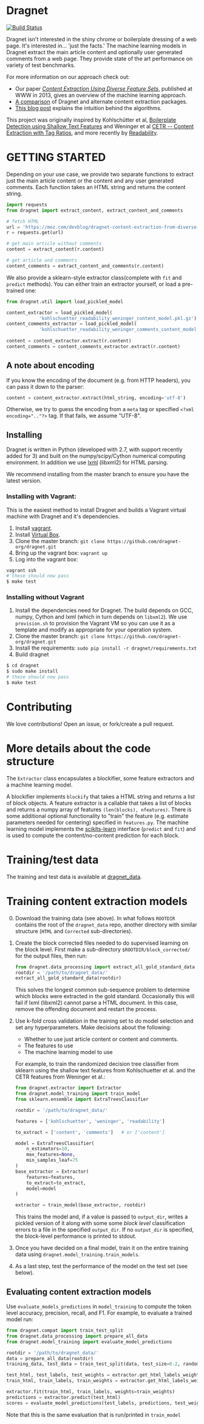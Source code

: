 
Dragnet
=======

[![Build Status](https://travis-ci.com/dragnet-org/dragnet.svg?branch=master)](https://travis-ci.com/dragnet-org/dragnet)

Dragnet isn't interested in the shiny chrome or boilerplate dressing
of a web page. It's interested in... 'just the facts.'  The machine
learning models in Dragnet extract the main article content and
optionally user generated comments from a web page.  They provide
state of the art performance on variety of test benchmarks.

For more information on our approach check out:

* Our paper [_Content Extraction Using Diverse Feature Sets_](dragnet_www2013.pdf?raw=true), published
at WWW in 2013, gives an overview of the machine learning approach.
* [A comparison](https://moz.com/devblog/benchmarking-python-content-extraction-algorithms-dragnet-readability-goose-and-eatiht/) of Dragnet and alternate content extraction packages.
* [This blog post](https://moz.com/devblog/dragnet-content-extraction-from-diverse-feature-sets/) explains the intuition behind the algorithms.

This project was originally inspired by
Kohlschütter et al, [Boilerplate Detection using Shallow Text Features](http://www.l3s.de/~kohlschuetter/publications/wsdm187-kohlschuetter.pdf) and
Weninger et al [CETR -- Content Extraction with Tag Ratios](https://www3.nd.edu/~tweninge/cetr/#main-content-area), and more recently by [Readability](https://github.com/buriy/python-readability).

# GETTING STARTED

Depending on your use case, we provide two separate functions to extract
just the main article content or the content and any user generated
comments.  Each function takes an HTML string and returns the content string.

```python
import requests
from dragnet import extract_content, extract_content_and_comments

# fetch HTML
url = 'https://moz.com/devblog/dragnet-content-extraction-from-diverse-feature-sets/'
r = requests.get(url)

# get main article without comments
content = extract_content(r.content)

# get article and comments
content_comments = extract_content_and_comments(r.content)
```

We also provide a sklearn-style extractor class(complete with `fit` and 
`predict` methods). You can either train an extractor yourself, or load a
pre-trained one:
```python
from dragnet.util import load_pickled_model

content_extractor = load_pickled_model(
            'kohlschuetter_readability_weninger_content_model.pkl.gz')
content_comments_extractor = load_pickled_model(
            'kohlschuetter_readability_weninger_comments_content_model.pkl.gz')
            
content = content_extractor.extract(r.content)
content_comments = content_comments_extractor.extract(r.content)
```

## A note about encoding

If you know the encoding of the document (e.g. from HTTP headers),
you can pass it down to the parser:

```python
content = content_extractor.extract(html_string, encoding='utf-8')
```

Otherwise, we try to guess the encoding from a `meta` tag or specified
`<?xml encoding=".."?>` tag.  If that fails, we assume "UTF-8".

## Installing

Dragnet is written in Python (developed with 2.7, with support recently 
added for 3) and built on the numpy/scipy/Cython numerical computing
environment.
In addition we use [lxml](http://lxml.de/) (libxml2)
for HTML parsing.

We recommend installing from the master branch to ensure you have the latest
version.

### Installing with Vagrant:

This is the easiest method to install Dragnet and builds a Vagrant
virtual machine with Dragnet and it's dependencies.

1. Install [vagrant](https://www.vagrantup.com/downloads.html).
2. Install [Virtual Box](https://www.virtualbox.org/wiki/Downloads).
3. Clone the master branch: `git clone https://github.com/dragnet-org/dragnet.git`
4. Bring up the vagrant box: `vagrant up`
5. Log into the vagrant box:

```bash
vagrant ssh
# these should now pass
$ make test
```

### Installing without Vagrant

1.  Install the dependencies need for Dragnet. The build depends on GCC, numpy,
Cython and lxml (which in turn depends on `libxml2`). We use `provision.sh`
to provision the Vagrant VM so you can use it as a template and modify
as appropriate for your operation system.
2.  Clone the master branch: `git clone https://github.com/dragnet-org/dragnet.git`
3.  Install the requirements: `sudo pip install -r dragnet/requirements.txt`
4.  Build dragnet

```bash
$ cd dragnet
$ sudo make install
# these should now pass
$ make test
```

# Contributing

We love contributions! Open an issue, or fork/create a pull
request.

# More details about the code structure

The `Extractor` class encapsulates a blockifier, some feature extractors and a machine learning model.

A blockifier implements `blockify` that takes a HTML string and returns a list
of block objects.  A feature extractor is a callable that takes a list
of blocks and returns a numpy array of features `(len(blocks), nfeatures)`.
There is some additional optional functionality
to "train" the feature (e.g. estimate parameters needed for centering)
specified in `features.py`.  The machine learning model implements
the [scikits-learn](http://scikit-learn.org/stable/) interface (`predict` and `fit`) and is used to compute
the content/no-content prediction for each block.

# Training/test data

The training and test data is available at [dragnet_data](https://github.com/seomoz/dragnet_data).

# Training content extraction models

0.  Download the training data (see above).  In what follows `ROOTDIR` contains
    the root of the `dragnet_data` repo, another directory with similar
    structure (`HTML` and `Corrected` sub-directories).
1.  Create the block corrected files needed to do supervised learning on the block level.
    First make a sub-directory `$ROOTDIR/block_corrected/` for the output files, then run:

    ```python
    from dragnet.data_processing import extract_all_gold_standard_data
    rootdir = '/path/to/dragnet_data/'
    extract_all_gold_standard_data(rootdir)
    ```

    This solves the longest common sub-sequence problem to determine
    which blocks were extracted in the gold standard.
    Occasionally this will fail if lxml (libxml2) cannot parse
    a HTML document.  In this case, remove the offending document and restart
    the process.
2.  Use k-fold cross validation in the training set to do model selection
    and set any hyperparameters.  Make decisions about the following:

    * Whether to use just article content or content and comments.
    * The features to use
    * The machine learning model to use

    For example, to train the randomized decision tree classifier from
    sklearn using the shallow text features from Kohlschuetter et al.
    and the CETR features from Weninger et al.:

    ```python
    from dragnet.extractor import Extractor
    from dragnet.model_training import train_model
    from sklearn.ensemble import ExtraTreesClassifier

    rootdir = '/path/to/dragnet_data/'

    features = ['kohlschuetter', 'weninger', 'readability']

    to_extract = ['content', 'comments']   # or ['content']

    model = ExtraTreesClassifier(
        n_estimators=10,
        max_features=None,
        min_samples_leaf=75
    )
    base_extractor = Extractor(
        features=features,
        to_extract=to_extract,
        model=model
    )

    extractor = train_model(base_extractor, rootdir)
    ```

    This trains the model and, if a value is passed to `output_dir`, writes a
    pickled version of it along with some some *block level* classification
    errors to a file in the specified `output_dir`. If no `output_dir` is
    specified, the block-level performance is printed to stdout.
3.  Once you have decided on a final model, train it on the entire training
    data using `dragnet.model_training.train_models`.
4.  As a last step, test the performance of the model on the test set (see
    below).

## Evaluating content extraction models

Use `evaluate_models_predictions` in `model_training` to compute the token level
accuracy, precision, recall, and F1.  For example, to evaluate a trained model
run:

```python
from dragnet.compat import train_test_split
from dragnet.data_processing import prepare_all_data
from dragnet.model_training import evaluate_model_predictions

rootdir = '/path/to/dragnet_data/'
data = prepare_all_data(rootdir)
training_data, test_data = train_test_split(data, test_size=0.2, random_state=42)

test_html, test_labels, test_weights = extractor.get_html_labels_weights(test_data)
train_html, train_labels, train_weights = extractor.get_html_labels_weights(training_data)

extractor.fit(train_html, train_labels, weights=train_weights)
predictions = extractor.predict(test_html)
scores = evaluate_model_predictions(test_labels, predictions, test_weights)
```

Note that this is the same evaluation that is run/printed in `train_model`
